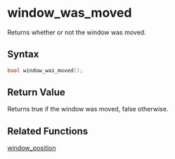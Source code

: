 
# window_was_moved

Returns whether or not the window was moved.

## Syntax

```cpp
bool window_was_moved();
```

## Return Value

Returns true if the window was moved, false otherwise.

## Related Functions

[window_position](https://github.com/RandyGaul/cute_framework/blob/master/docs/window/window_position.md)  
